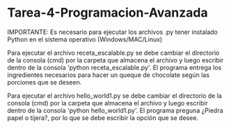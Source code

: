 # Tarea-4-Programacion-Avanzada
IMPORTANTE: Es necesario para ejecutar los archivos .py tener instalado Python en el sistema operativo (Windows/MAC/Linux)

Para ejecutar el archivo receta_escalable.py se debe cambiar el directorio de la consola (cmd) por la carpeta que almacena el archivo y luego escribir dentro de la consola 'python receta_escalable.py'. El programa entrega los ingredientes necesarios para hacer un queque de chocolate según las porciones que se deseen.

Para ejecutar el archivo hello_world1.py se debe cambiar el directorio de la consola (cmd) por la carpeta que almacena el archivo y luego escribir dentro de la consola 'python hello_world1.py'. El programa preguna ¿Piedra papel o tijera?, por lo que se debe escribir la opción que se desee.